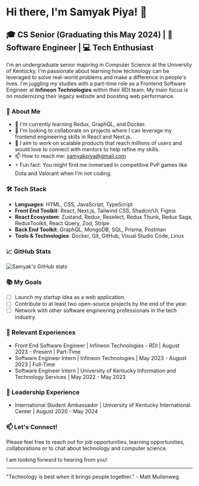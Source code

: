 # Hi there, I'm Samyak Piya! 👋

## 🎓 CS Senior (Graduating this May 2024) | 🌟 Software Engineer | 💻 Tech Enthusiast

I'm an undergraduate senior majoring in Computer Science at the University of Kentucky. I'm passionate about learning how technology can be leveraged to solve real-world problems and make a difference in people's lives. I'm juggling my studies with a part-time role as a Frontend Software Engineer at **Infineon Technologies** within their RDI team. My main focus is on modernizing their legacy website and boosting web performance.

### 🚀 About Me
- 🌱 I'm currently learning Redux, GraphQL, and Docker.
- 👯 I'm looking to collaborate on projects where I can leverage my frontend engineering skills in React and Next.js.
- 🤔 I aim to work on scalable products that reach millions of users and would love to connect with mentors to help refine my skills.
- 📫 How to reach me: [samyakpiya@gmail.com](mailto:opi222@uky.edu)
- ⚡ Fun fact: You might find me immersed in competitive PvP games like Dota and Valorant when I'm not coding.

### 🛠 Tech Stack
- **Languages**: HTML, CSS, JavaScript, TypeScript
- **Front End Toolkit**: React, Next.js, Tailwind CSS, Shadcn/UI, Figma
- **React Ecosystem**: Zustand, Redux, Reselect, Redux Thunk, Redux Saga, ReduxToolkit, React Query, Zod, Stripe
- **Back End Toolkit**: GraphQL, MongoDB, SQL, Prisma, Postman
- **Tools & Technologies**: Docker, Git, GitHub, Visual Studio Code, Linux

### 📈 GitHub Stats
![Samyak's GitHub stats](https://github-readme-stats.vercel.app/api?username=samyakpiya&show_icons=true&theme=radical)

### 📚 My Goals
- [ ] Launch my startup idea as a web application.
- [ ] Contribute to at least two open-source projects by the end of the year.
- [ ] Network with other software engineering professionals in the tech industry.

### 💼 Relevant Experiences
- Front End Software Engineer | Infineon Technologies - RDI | August 2023 - Present | Part-Time
- Software Engineer Intern | Infineon Technologies | May 2023 - August 2023 | Full-Time
- Software Engineer Intern | University of Kentucky Information and Technology Services | May 2022 - May 2023

### 🌟 Leadership Experience
- International Student Ambassador | University of Kentucky International Center | August 2020 - May 2024

### 📫 Let's Connect!
Please feel free to reach out for job opportunities, learning opportunities, collaborations or to chat about technology and computer science.

I am looking forward to hearing from you!

---

"Technology is best when it brings people together." - Matt Mullenweg

